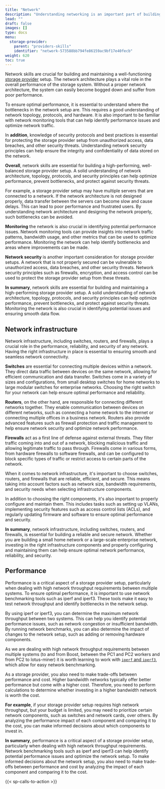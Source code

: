 ```yaml
---
title: "Network"
description: "Understanding networking is an important part of building a high performing, well balanced storage provider setup."
lead: ""
draft: false
images: []
type: docs
menu:
  storage-provider:
    parent: "providers-skills"
    identifier: "network-573588bb794fe86159ac9bf17e40fecb"
weight: 620
toc: true
---
```


Network skills are crucial for building and maintaining a well-functioning [storage provider](https://docs.filecoin.io/reference/general/glossary/#storage-provider) setup. The network architecture plays a vital role in the overall performance of the storage system. Without a proper network architecture, the system can easily become bogged down and suffer from poor performance.

To ensure optimal performance, it is essential to understand where the bottlenecks in the network setup are. This requires a good understanding of network topology, protocols, and hardware. It is also important to be familiar with network monitoring tools that can help identify performance issues and optimize network traffic.

In **addition**, knowledge of security protocols and best practices is essential for protecting the storage provider setup from unauthorized access, data breaches, and other security threats. Understanding network security principles can help ensure the integrity and confidentiality of data stored on the network.

**Overall**, network skills are essential for building a high-performing, well-balanced storage provider setup. A solid understanding of network architecture, topology, protocols, and security principles can help optimize performance, prevent bottlenecks, and protect against security threats.

For example, a storage provider setup may have multiple servers that are connected to a network. If the network architecture is not designed properly, data transfer between the servers can become slow and cause delays. This can lead to poor performance and frustrated users. By understanding network architecture and designing the network properly, such bottlenecks can be avoided.

**Monitoring** the network is also crucial in identifying potential performance issues. Network monitoring tools can provide insights into network traffic patterns, bandwidth usage, and other metrics that can be used to optimize performance. Monitoring the network can help identify bottlenecks and areas where improvements can be made.

**Network security** is another important consideration for storage provider setups. A network that is not properly secured can be vulnerable to unauthorized access, data breaches, and other security threats. Network security principles such as firewalls, encryption, and access control can be used to protect the storage provider setup from these threats.

**In summary**, network skills are essential for building and maintaining a high-performing storage provider setup. A solid understanding of network architecture, topology, protocols, and security principles can help optimize performance, prevent bottlenecks, and protect against security threats. Monitoring the network is also crucial in identifying potential issues and ensuring smooth data flow.

## Network infrastructure

Network infrastructure, including switches, routers, and firewalls, plays a crucial role in the performance, reliability, and security of any network. Having the right infrastructure in place is essential to ensuring smooth and seamless network connectivity.

**Switches** are essential for connecting multiple devices within a network. They direct data traffic between devices on the same network, allowing for efficient communication and data transfer. Switches come in a variety of sizes and configurations, from small desktop switches for home networks to large modular switches for enterprise networks. Choosing the right switch for your network can help ensure optimal performance and reliability.

**Routers**, on the other hand, are responsible for connecting different networks together. They enable communication between devices on different networks, such as connecting a home network to the internet or connecting multiple offices in a business network. Routers also provide advanced features such as firewall protection and traffic management to help ensure network security and optimize network performance.

**Firewalls** act as a first line of defense against external threats. They filter traffic coming into and out of a network, blocking malicious traffic and allowing legitimate traffic to pass through. Firewalls come in various forms, from hardware firewalls to software firewalls, and can be configured to block specific types of traffic or restrict access to certain parts of the network.

When it comes to network infrastructure, it's important to choose switches, routers, and firewalls that are reliable, efficient, and secure. This means taking into account factors such as network size, bandwidth requirements, and security needs when selecting infrastructure components.

In addition to choosing the right components, it's also important to properly configure and maintain them. This includes tasks such as setting up VLANs, implementing security features such as access control lists (ACLs), and regularly updating firmware and software to ensure optimal performance and security.

**In summary**, network infrastructure, including switches, routers, and firewalls, is essential for building a reliable and secure network. Whether you are building a small home network or a large-scale enterprise network, investing in the right infrastructure components and properly configuring and maintaining them can help ensure optimal network performance, reliability, and security.

## Performance
Performance is a critical aspect of a storage provider setup, particularly when dealing with high network throughput requirements between multiple systems. To ensure optimal performance, it is important to use network benchmarking tools such as iperf and iperf3. These tools make it easy to test network throughput and identify bottlenecks in the network setup.

By using iperf or iperf3, you can determine the maximum network throughput between two systems. This can help you identify potential performance issues, such as network congestion or insufficient bandwidth. By running network benchmarks, you can also determine the impact of changes to the network setup, such as adding or removing hardware components.

As we are dealing with high network throughput requirements between multiple systems (to and from Boost, between the PC1 and PC2 workers and from PC2 to lotus-miner) it is worth learning to work with [`iperf` and `iperf3`](https://iperf.fr), which allow for easy network benchmarking.

As a storage provider, you also need to make trade-offs between performance and cost. Higher bandwidth networks typically offer better performance but come with a higher cost. Therefore, you need to perform calculations to determine whether investing in a higher bandwidth network is worth the cost.

**For example**, if your storage provider setup requires high network throughput, but your budget is limited, you may need to prioritize certain network components, such as switches and network cards, over others. By analyzing the performance impact of each component and comparing it to the cost, you can make informed decisions about which components to invest in.

**In summary**, performance is a critical aspect of a storage provider setup, particularly when dealing with high network throughput requirements. Network benchmarking tools such as iperf and iperf3 can help identify potential performance issues and optimize the network setup. To make informed decisions about the network setup, you also need to make trade-offs between performance and cost by analyzing the impact of each component and comparing it to the cost.

{{< sp-calls-to-action >}}

